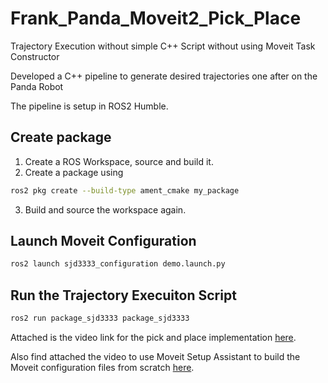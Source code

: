 # Frank_Panda_Moveit2_Pick_Place

Trajectory Execution without simple C++ Script without using Moveit Task Constructor 

Developed a C++ pipeline to generate desired trajectories one after on the Panda Robot

The pipeline is setup in ROS2 Humble. 

## Create package

1. Create a ROS Workspace, source and build it.
2. Create a package using 
```sh
ros2 pkg create --build-type ament_cmake my_package
```
3. Build and source the workspace again.

## Launch Moveit Configuration
```sh
ros2 launch sjd3333_configuration demo.launch.py
```

## Run the Trajectory Execuiton Script
```sh
ros2 run package_sjd3333 package_sjd3333
```

Attached is the video link for the pick and place implementation [here](https://drive.google.com/file/d/1q3rQrPAflAEGoBmVigwEQKYOsfAvbVuS/view?usp=sharing).

Also find attached the video to use Moveit Setup Assistant to build the Moveit configuration files from scratch [here](https://drive.google.com/file/d/1SjO-hhGwn1HkOcPxir70J3k3s9VJ5yLq/view?usp=sharing).
